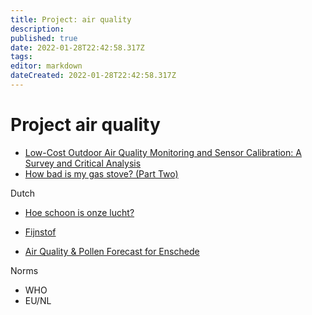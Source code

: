 ```yaml
---
title: Project: air quality
description: 
published: true
date: 2022-01-28T22:42:58.317Z
tags: 
editor: markdown
dateCreated: 2022-01-28T22:42:58.317Z
---
```


# Project air quality

* [Low-Cost Outdoor Air Quality Monitoring and Sensor Calibration: A Survey and Critical Analysis](https://dl.acm.org/doi/10.1145/3446005)
* [How bad is my gas stove? (Part Two)](https://carbonswitch.co/how-bad-is-my-gas-stove-part-two)


Dutch
* [Hoe schoon is onze lucht?](https://www.rivm.nl/media/milieu-en-leefomgeving/hoeschoonisonzelucht/)
* [Fijnstof](https://www.atlasleefomgeving.nl/thema/schone-lucht/fijnstof)

* [Air Quality & Pollen Forecast for Enschede](https://www.meteoblue.com/en/weather/outdoorsports/airquality/enschede_netherlands_2756071)

Norms
* WHO
* EU/NL

